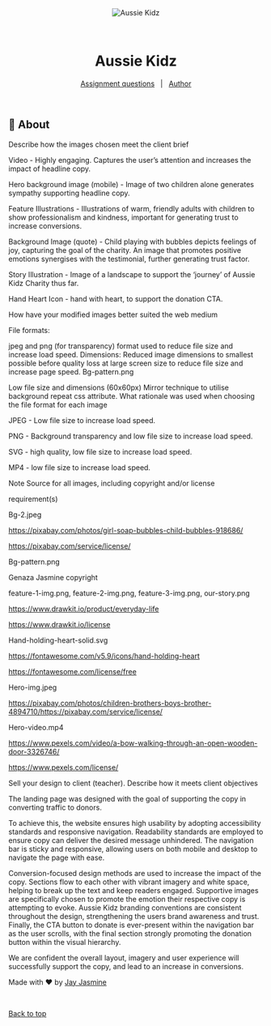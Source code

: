 <div align="center" id="top"> 
  <img src="./.github/app.gif" alt="Aussie Kidz" />

  &#xa0;

  <!-- <a href="https://aussiekidz.netlify.app">Demo</a> -->
</div>

<h1 align="center">Aussie Kidz</h1>

<!-- Status -->

<!-- <h4 align="center"> 
	🚧  Aussie Kidz Charity Landing Page  🚧
</h4> 

<hr> -->

<p align="center">
  <a href="#dart-about">Assignment questions</a> &#xa0; | &#xa0; 
  <a href="https://github.com/jayjasmine" target="_blank">Author</a>
</p>

<br>

## :dart: About ##

Describe how the images chosen meet the client brief

Video - Highly engaging. Captures the user’s attention and increases the impact of headline copy.

Hero background image (mobile) - Image of two children alone generates sympathy supporting headline copy. 

Feature Illustrations - Illustrations of warm, friendly adults with children to show professionalism and kindness, important for generating trust to increase conversions. 

Background Image (quote) - Child playing with bubbles depicts feelings of joy, capturing the goal of the charity. An image that promotes positive emotions synergises with the testimonial, further generating trust factor.

Story Illustration - Image of a landscape to support the ‘journey’ of Aussie Kidz Charity thus far.

Hand Heart Icon - hand with heart, to support the donation CTA.

How have your modified images better suited the web medium

File formats:

jpeg and png (for transparency) format used to reduce file size and increase load speed.
Dimensions: Reduced image dimensions to smallest possible before quality loss at large screen size to reduce file size and increase page speed.
Bg-pattern.png

Low file size and dimensions (60x60px)
Mirror technique to utilise background repeat css attribute.
What rationale was used when choosing the file format for each image

JPEG - Low file size to increase load speed.

PNG - Background transparency and low file size to increase load speed.

SVG - high quality, low file size to increase load speed.

MP4 - low file size to increase load speed. 

Note Source for all images, including copyright and/or license

requirement(s)

Bg-2.jpeg

https://pixabay.com/photos/girl-soap-bubbles-child-bubbles-918686/

https://pixabay.com/service/license/

Bg-pattern.png

Genaza Jasmine copyright

feature-1-img.png, feature-2-img.png, feature-3-img.png, our-story.png

https://www.drawkit.io/product/everyday-life

https://www.drawkit.io/license

Hand-holding-heart-solid.svg

https://fontawesome.com/v5.9/icons/hand-holding-heart

https://fontawesome.com/license/free

Hero-img.jpeg

https://pixabay.com/photos/children-brothers-boys-brother-4894710/https://pixabay.com/service/license/

Hero-video.mp4

https://www.pexels.com/video/a-bow-walking-through-an-open-wooden-door-3326746/

https://www.pexels.com/license/

Sell your design to client (teacher). Describe how it meets client objectives

The landing page was designed with the goal of supporting the copy in converting traffic to donors. 

To achieve this, the website ensures high usability by adopting accessibility standards and responsive navigation. Readability standards are employed to ensure copy can deliver the desired message unhindered. The navigation bar is sticky and responsive, allowing users on both mobile and desktop to navigate the page with ease.

Conversion-focused design methods are used to increase the impact of the copy. Sections flow to each other with vibrant imagery and white space, helping to break up the text and keep readers engaged. Supportive images are specifically chosen to promote the emotion their respective copy is attempting to evoke. Aussie Kidz branding conventions are consistent throughout the design, strengthening the users brand awareness and trust. Finally, the CTA button to donate is ever-present within the navigation bar as the user scrolls, with the final section strongly promoting the donation button within the visual hierarchy.

We are confident the overall layout, imagery and user experience will successfully support the copy, and lead to an increase in conversions.


Made with :heart: by <a href="https://github.com/{{YOUR_GITHUB_USERNAME}}" target="_blank">Jay Jasmine</a>

&#xa0;

<a href="#top">Back to top</a>
